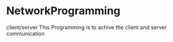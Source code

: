 # NetworkProgramming
client/server 
This Programming is to achive the client and server communication
